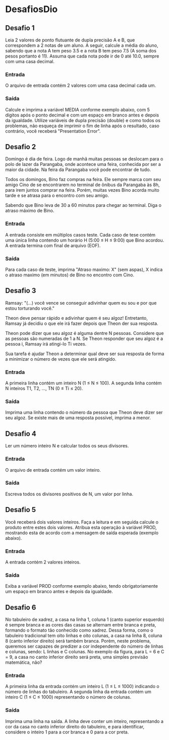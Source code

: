 # DesafiosDio

<h2>Desafio 1</h2> 

<p>Leia 2 valores de ponto flutuante de dupla precisão A e B, que 
correspondem a 2 notas de um aluno. A seguir, calcule a média do
aluno, sabendo que a nota A tem peso 3.5 e a nota B tem peso 7.5
(A soma dos pesos portanto é 11). Assuma que cada nota pode ir 
de 0 até 10.0, sempre com uma casa decimal.</p>

<h3>Entrada</h3>

<p>O arquivo de entrada contém 2 valores com uma casa decimal cada um.
</p>

<h3>Saída</h3>

<p>
Calcule e imprima a variável MEDIA conforme exemplo abaixo, com 5 dígitos após o ponto decimal e com um espaço em branco antes e depois da igualdade. Utilize variáveis de dupla precisão (double) e como todos os problemas, não esqueça de imprimir o fim de linha após o resultado, caso contrário, você receberá "Presentation Error".
</p>


<h2>Desafio 2</h2>

<p>
Domingo é dia de feira. Logo de manhã muitas pessoas se deslocam para o polo de lazer da Parangaba, onde acontece uma feira, conhecida por ser a maior da cidade. Na feira da Parangaba você pode encontrar de tudo.

Todos os domingos, Bino faz compras na feira. Ele sempre marca com seu amigo Cino de se encontrarem no terminal de ônibus da Parangaba às 8h, para irem juntos comprar na feira. Porém, muitas vezes Bino acorda muito tarde e se atrasa para o encontro com seu amigo.

Sabendo que Bino leva de 30 a 60 minutos para chegar ao terminal. Diga o atraso máximo de Bino.
</p>

<h3>Entrada</h3>
<p>
A entrada consiste em múltiplos casos teste. Cada caso de tese contém uma única linha contendo um horário H (5:00 ≤ H ≤ 9:00) que Bino acordou. A entrada termina com final de arquivo (EOF).
</p>

<h3>Saída</h3>

<p>
Para cada caso de teste, imprima "Atraso maximo: X" (sem aspas), X indica o atraso maximo (em minutos) de Bino no encontro com Cino.
</p>

<h2>Desafio 3</h2>

<p>
Ramsay: "(...) você vence se conseguir adivinhar quem eu sou e por que estou torturando você."

Theon deve pensar rápido e adivinhar quem é seu algoz! Entretanto, Ramsay já decidiu o que ele irá fazer depois que Theon der sua resposta.

Theon pode dizer que seu algoz é alguma dentre N pessoas. Considere que as pessoas são numeradas de 1 a N. Se Theon responder que seu algoz é a pessoa i, Ramsay irá atingi-lo Ti vezes.

Sua tarefa é ajudar Theon a determinar qual deve ser sua resposta de forma a minimizar o número de vezes que ele será atingido.
</p>

<h3>Entrada</h3>

<p>
A primeira linha contém um inteiro N (1 ≤ N ≤ 100). A segunda linha contém N inteiros T1, T2, ..., TN (0 ≤ Ti ≤ 20).
</p>

<h3>Saída</h3>

<p>
Imprima uma linha contendo o número da pessoa que Theon deve dizer ser seu algoz. Se existe mais de uma resposta possível, imprima a menor.
</p>

<h2>Desafio 4</h2>

<p>Ler um número inteiro N e calcular todos os seus divisores.
</p>

<h3>Entrada</h3>

<p>
O arquivo de entrada contém um valor inteiro.
</p>

<h3>Saída</h3>

<p>
Escreva todos os divisores positivos de N, um valor por linha.
</p>

<h2>Desafio 5</h2>

<p>
Você receberá dois valores inteiros. Faça a leitura e em seguida calcule o produto entre estes dois valores. Atribua esta operação à variável PROD, mostrando esta de acordo com a mensagem de saída esperada (exemplo abaixo).  

</p>

<h3>Entrada</h3>

<p>
A entrada contém 2 valores inteiros.
</p>

<h3>Saída</h3>
<p>
Exiba a variável PROD conforme exemplo abaixo, tendo obrigatoriamente um espaço em branco antes e depois da igualdade.
</p>

<h2>Desafio 6</h2>

<p>
No tabuleiro de xadrez, a casa na linha 1, coluna 1 (canto superior esquerdo) é sempre branca e as cores das casas se alternam entre branca e preta, formando o formato tão conhecido como xadrez. Dessa forma, como o tabuleiro tradicional tem oito linhas e oito colunas, a casa na linha 8, coluna 8 (canto inferior direito) será também branca. Porém, neste problema, queremos ser capazes de predizer a cor independente do número de linhas e colunas, sendo: L linhas e C colunas. No exemplo da figura, para L = 6 e C = 9, a casa no canto inferior direito será preta, uma simples previsão matemática, não?
</p>

<h3>Entrada</h3>

<p>
A primeira linha da entrada contém um inteiro L (1 ≤ L ≤ 1000) indicando o número de linhas do tabuleiro.
A segunda linha da entrada contém um inteiro C (1 ≤ C ≤ 1000) representando o número de colunas.
</p>

<h3>Saída</h3>

<p>
Imprima uma linha na saída. A linha deve conter um inteiro, representando a cor da casa no canto inferior direito do tabuleiro, e para identificar, considere o inteiro 1 para a cor branca e 0 para a cor preta.
</p>